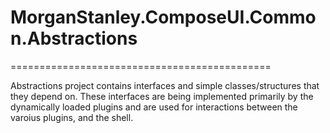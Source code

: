 <!-- Morgan Stanley makes this available to you under the Apache License, Version 2.0 (the "License"). You may obtain a copy of the License at http://www.apache.org/licenses/LICENSE-2.0. See the NOTICE file distributed with this work for additional information regarding copyright ownership. Unless required by applicable law or agreed to in writing, software distributed under the License is distributed on an "AS IS" BASIS, WITHOUT WARRANTIES OR CONDITIONS OF ANY KIND, either express or implied. See the License for the specific language governing permissions and limitations under the License. -->

# MorganStanley.ComposeUI.Common.Abstractions
=============================================

Abstractions project contains interfaces and simple classes/structures that they depend on. These interfaces are being implemented primarily by the dynamically loaded plugins and are used for interactions between the varoius plugins, and the shell.     


